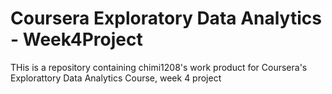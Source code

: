 # Coursera Exploratory Data Analytics - Week4Project

THis is a repository containing chimi1208's work product for Coursera's Explorattory Data Analytics Course, week 4 project 

